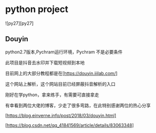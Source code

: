 # python project
![py27][py27]

## Douyin
python2.7版本,Pychram运行环境，Pychram 不是必要条件

此项目是抖音去水印并下载短视频到本地

目前网上的大部分教程都是在[https://douyin.iiilab.com/]

这个网站上解析，这个网站目前已经屏蔽抖音解析的入口

刚好在学python，拿来练手，有需要可直接拿走

有幸看到两位大佬的博客，少走了很多弯路，在此特别感谢两位的热心分享

[https://blog.einverne.info/post/2018/03/douyin.html]

[https://blog.csdn.net/qq_41841569/article/details/83063348]


